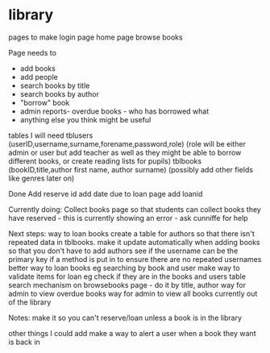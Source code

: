 # library


pages to make 
login page
home page
browse books


Page needs to 
- add books
- add people
- search books by title
- search books by author
- "borrow" book
- admin reports- overdue books - who has borrowed what
- anything else you think might be useful


tables I will need
tblusers (userID,username,surname,forename,password,role) (role will be either admin or user but add teacher as well as they might be able to borrow different books, or create reading lists for pupils)
tblbooks (bookID,title,author first name, author surname) (possibly add other fields like genres later on)

Done
Add reserve id
add date due to loan page
add loanid


Currently doing:
Collect books page so that students can collect books they have reserved - this is currently showing an error - ask cunniffe for help 






Next steps:
way to loan books
create a table for authors so that there isn't repeated data in tblbooks. make it update automatically when adding books so that you don't have to add authors 
see if the username can be the primary key if a method is put in to ensure there are no repeated usernames
better way to loan books eg searching by book and user
make way to validate items for loan eg check if they are in the books and users table
search mechanism on browsebooks page - do it by title, author
way for admin to view overdue books
way for admin to view all books currently out of the library


Notes:
make it so you can't reserve/loan unless a book is in the library


other things I could add
make a way to alert a user when a book they want is back in 